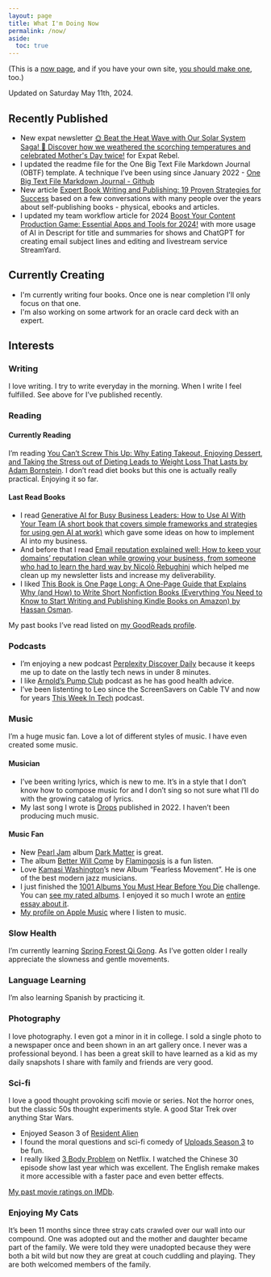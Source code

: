```yaml
---
layout: page
title: What I'm Doing Now
permalink: /now/
aside:
  toc: true
---
```

(This is a [now page](https://nownownow.com/about), and if you have your own site, [you should make one](https://nownownow.com/about), too.)

Updated on Saturday May 11th, 2024.

## Recently Published
- New expat newsletter [🌞 Beat the Heat Wave with Our Solar System Saga! 🏡 Discover how we weathered the scorching temperatures and celebrated Mother's Day twice!](https://expatrebel.com/surviving-the-heat-wave-our-solar-system-saga-mothers-day-celebrations/) for Expat Rebel.
- I updated the readme file for the One Big Text File Markdown Journal (OBTF) template. A technique I’ve been using since January 2022 - [One Big Text File Markdown Journal - Github](https://github.com/CLSherrod/OBTF/) 
- New article [Expert Book Writing and Publishing: 19 Proven Strategies for Success](https://christophersherrod.com/book-advice/) based on a few conversations with many people over the years about self-publishing books - physical, ebooks and articles.
- I updated my team workflow article for 2024 [Boost Your Content Production Game: Essential Apps and Tools for 2024!](https://christophersherrod.com/workflow/) with more usage of AI in Descript for title and summaries for shows and ChatGPT for creating email subject lines and editing and livestream service StreamYard.

## Currently Creating
- I'm currently writing four books. Once one is near completion I'll only focus on that one.
- I'm also working on some artwork for an oracle card deck with an expert.

## Interests
### Writing
I love writing. I try to write everyday in the morning. When I write I feel fulfilled. See above for I’ve published recently.

### Reading
#### Currently Reading
I’m reading [You Can’t Screw This Up: Why Eating Takeout, Enjoying Dessert, and Taking the Stress out of Dieting Leads to Weight Loss That Lasts by Adam Bornstein](https://amzn.to/3uTa7PT). I don’t read diet books but this one is actually really practical. Enjoying it so far.

#### Last Read Books
- I read [Generative AI for Busy Business Leaders: How to Use AI With Your Team (A short book that covers simple frameworks and strategies for using gen AI at work)](https://amzn.to/436CyX3) which gave some ideas on how to implement AI into my business.
- And before that I read [Email reputation explained well: How to keep your domains’ reputation clean while growing your business, from someone who had to learn the hard way by Nicolò Rebughini](https://amzn.to/3V9gzwA) which helped me clean up my newsletter lists and increase my deliverability.
- I liked [This Book is One Page Long: A One-Page Guide that Explains Why (and How) to Write Short Nonfiction Books (Everything You Need to Know to Start Writing and Publishing Kindle Books on Amazon) by Hassan Osman](https://amzn.to/48PiiKE).

My past books I’ve read listed on [my GoodReads profile](https://www.goodreads.com/christophersherrod).

### Podcasts
- I’m enjoying a new podcast [Perplexity Discover Daily](https://www.perplexity.ai/podcast) because it keeps me up to date on the lastly tech news in under 8 minutes.
- I like [Arnold’s Pump Club](https://arnoldspumpclub.com/#podcast) podcast as he has good health advice.
- I’ve been listenting to Leo since the ScreenSavers on Cable TV and now for years [This Week In Tech](https://twit.tv/shows/this-week-in-tech) podcast.
 
### Music
I’m a huge music fan. Love a lot of different styles of music. I have even created some music.
#### Musician
- I’ve been writing lyrics, which is new to me. It’s in a style that I don’t know how to compose music for and I don’t sing so not sure what I’ll do with the growing catalog of lyrics.
- My last song I wrote is [Drops](https://chr1stopher.com) published in 2022. I haven’t been producing much music.

#### Music Fan
- New [Pearl Jam](https://pearljam.com) album [Dark Matter](https://pearljam.com/news/dark-matter-out-now) is great.
- The album [Better Will Come](https://lnk.dmsmusic.co/flamingosis_betterwillcome) by [Flamingosis](http://www.flamingosis.com) is a fun listen.
- Love [Kamasi Washington](https://www.kamasiwashington.com)’s new Album “Fearless Movement”. He is one of the best modern jazz musicians.
- I just finished the [1001 Albums You Must Hear Before You Die](https://1001albumsgenerator.com) challenge. You can [see my rated albums](https://1001albumsgenerator.com/shares/6093ff2a336e5a7f8b50c476). I enjoyed it so much I wrote an [entire essay about it](https://christophersherrod.com/1001-albums/).
- [My profile on Apple Music](https://music.apple.com/profile/clsherrod) where I listen to music.

### Slow Health
I’m currently learning [Spring Forest Qi Gong](https://www.springforestqigong.com). As I’ve gotten older I really appreciate the slowness and gentle movements.

### Language Learning
I’m also learning Spanish by practicing it.

### Photography
I love photography. I even got a minor in it in college. I sold a single photo to a newspaper once and been shown in an art gallery once. I never was a professional beyond. I has been a great skill to have learned as a kid as my daily snapshots I share with family and friends are very good.

### Sci-fi
I love a good thought provoking scifi movie or series. Not the horror ones, but the classic 50s thought experiments style.  A good Star Trek over anything Star Wars.

- Enjoyed Season 3 of [Resident Alien](https://www.imdb.com/title/tt8690918/episodes/?season=3)
- I found the moral questions and sci-fi comedy of [Uploads Season 3](https://www.imdb.com/title/tt7826376/episodes/?season=3) to be fun.
- I really liked [3 Body Problem](https://www.netflix.com/search?q=3%20body%20problem&jbv=81024821) on Netflix. I watched the Chinese 30 episode show last year which was excellent. The English remake makes it more accessible with a faster pace and even better effects.

[My past movie ratings on IMDb](https://www.imdb.com/user/ur119282955/ratings).

### Enjoying My Cats
It’s been 11 months since three stray cats crawled over our wall into our compound. One was adopted out and the mother and daughter became part of the family. We were told they were unadopted because they were both a bit wild but now they are great at couch cuddling and playing. They are both welcomed members of the family.
